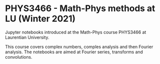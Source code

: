# PHYS3466 - Math-Phys methods at LU (Winter 2021)

Jupyter notebooks introduced at the Math-Phys course PHYS3466 at Laurentian University.

This course covers complex numbers, comples analysis and then Fourier analysis. The notebooks are aimed at Fourier series, transforms and convolutions.
